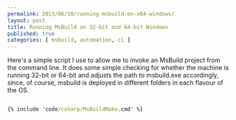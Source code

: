 ```yaml
---
permalink: 2013/06/10/running-msbuild-on-x64-windows/
layout: post
title: Running MsBuild on 32-bit and 64-bit Windows
published: true
categories: [ msbuild, automation, ci ]
---
```


Here's a simple script I use to allow me to invoke an MsBuild project from 
the command line. It does some simple checking for whether the machine is 
running 32-bit or 64-bit and adjusts the path to msbuild.exe accordingly, 
since, of course, msbuild is deployed in different folders in each flavour 
of the OS.

```bat

{% include 'code/csharp/MsBuildMake.cmd' %}

```